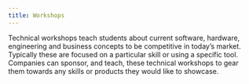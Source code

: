```yaml
---
title: Workshops
---
```

Technical workshops teach students about current software, hardware, engineering and business concepts to be competitive in today’s market. Typically these are focused on a particular skill or using a specific tool. Companies can sponsor, and teach, these technical workshops to gear them towards any skills or products they would like to showcase.